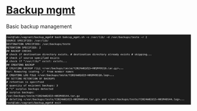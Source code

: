 # [Backup mgmt](/backup_mgmt/bakcup_mgmt.sh)

Basic backup management

![backup mgmt picture](/backup_mgmt/backup_mgmt-picture.png)